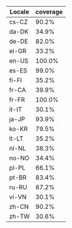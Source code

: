 ﻿| Locale | coverage |
| ------ | -------- |
| cs-CZ | 90.2% |
| da-DK | 34.9% |
| de-DE | 82.0% |
| el-GR | 33.2% |
| en-US | 100.0% |
| es-ES | 99.0% |
| fi-FI | 35.2% |
| fr-CA | 39.9% |
| fr-FR | 100.0% |
| it-IT | 30.1% |
| ja-JP | 93.9% |
| ko-KR | 79.5% |
| lt-LT | 35.2% |
| nl-NL | 38.3% |
| no-NO | 34.4% |
| pl-PL | 66.1% |
| pt-BR | 83.4% |
| ru-RU | 87.2% |
| vi-VN | 30.1% |
| zh-CN | 90.2% |
| zh-TW | 30.6% |
